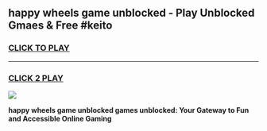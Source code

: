 
## happy wheels game unblocked - Play Unblocked Gmaes & Free #keito
<h3>
<a href="https://news.freeplayer.one?title=happy_wheels_game_unblocked&ref=03M">CLICK TO PLAY</a></h3>
<hr>

<h3>
<a href="https://news.freeplayer.one?title=happy_wheels_game_unblocked&ref=03M">CLICK 2 PLAY</a>
  
</h3>

<a href="https://news.freeplayer.one?title=happy_wheels_game_unblocked&ref=03M"><img src="https://clearcache.store/games.png"></a>


**happy wheels game unblocked games unblocked: Your Gateway to Fun and Accessible Online Gaming**
